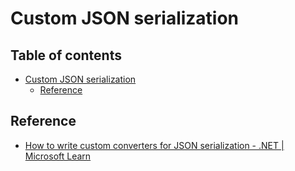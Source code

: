 # Custom JSON serialization

## Table of contents <!-- omit in toc -->

- [Custom JSON serialization](#custom-json-serialization)
  - [Reference](#reference)


## Reference

- [How to write custom converters for JSON serialization - .NET | Microsoft Learn](https://learn.microsoft.com/ja-jp/dotnet/standard/serialization/system-text-json/converters-how-to?pivots=dotnet-8-0)
